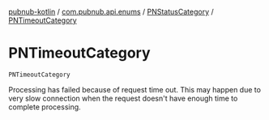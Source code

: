 [pubnub-kotlin](../../index.md) / [com.pubnub.api.enums](../index.md) / [PNStatusCategory](index.md) / [PNTimeoutCategory](./-p-n-timeout-category.md)

# PNTimeoutCategory

`PNTimeoutCategory`

Processing has failed because of request time out.
This may happen due to very slow connection when the request doesn't have enough time to complete processing.

